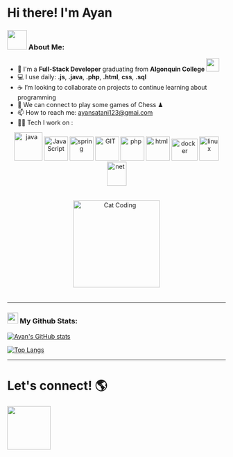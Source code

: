# Hi there! I'm Ayan 

### <img src="https://github.com/TheDudeThatCode/TheDudeThatCode/blob/master/Assets/Developer.gif" width="45" /> About Me:

- 🏦 I'm a **Full-Stack Developer** graduating from **Algonquin College**   <img src="https://media.giphy.com/media/WUlplcMpOCEmTGBtBW/giphy.gif" width="30">   
- 💻 I use daily: **.js**, **.java**, **.php**, **.html**, **css**, **.sql**
- ☕ I’m looking to collaborate on projects to continue learning about programming 
- 👯 We can connect to play some games of Chess ♟
- 📫 How to reach me: ayansatani123@gmai.com
- 🧑‍💻 Tech I work on :

<p align="center">
      <img src="https://www.vectorlogo.zone/logos/java/java-icon.svg" alt="java" width="65" height="65"/> 
      <img src="https://www.vectorlogo.zone/logos/javascript/javascript-icon.svg" alt="JavaScript" width="55" height="55"/>
      <img src="https://www.vectorlogo.zone/logos/springio/springio-icon.svg" alt="spring" width="55" height="55"/>
      <img src="https://www.vectorlogo.zone/logos/git-scm/git-scm-icon.svg" alt="GIT" width="55" height="55"/> 
      <img src="https://www.vectorlogo.zone/logos/php/php-vertical.svg" alt="php" width="55" height="55"/>
      <img src="https://www.vectorlogo.zone/logos/w3_html5/w3_html5-icon.svg" alt="html" width="55" height="55"/>
      <img src="https://www.vectorlogo.zone/logos/docker/docker-official.svg" alt="docker" width="60" height="50"/>
      <img src="https://www.vectorlogo.zone/logos/linux/linux-icon.svg" alt="linux" width="45" height="55"/>
      <img src="https://www.vectorlogo.zone/logos/dotnet/dotnet-ar21.svg" alt="net" width="45" height="55"/>
</p>
<p align="center" style="padding: 20px;">
    <img src="https://media.giphy.com/media/JIX9t2j0ZTN9S/giphy.gif" alt="Cat Coding" width="200"/>
</p>

---

### <img src='https://media1.giphy.com/media/du3J3cXyzhj75IOgvA/giphy.gif?cid=ecf05e47x2g034i9pzwtzzsd3xgg2w9nr94t4tflbbgo3008&rid=giphy.gif' width='25' /> My Github Stats:

[![Ayan's GitHub stats](https://github-readme-stats.vercel.app/api?username=ayansatani&theme=radical&show_icons=true)](https://github.com/ayansatani)


[![Top Langs](https://github-readme-stats.vercel.app/api/top-langs/?username=ayansatani&layout=donut&theme=dark)](https://github.com/anuraghazra/github-readme-stats)

---

# Let's connect! 🌎

[<img src="https://www.vectorlogo.zone/logos/linkedin/linkedin-tile.svg" width="100"/>](https://www.linkedin.com/in/ayan-satani/)
